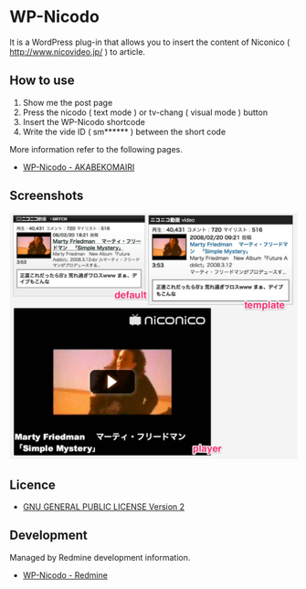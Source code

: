 # WP-Nicodo

It is a WordPress plug-in that allows you to insert the content of Niconico ( http://www.nicovideo.jp/ ) to article.

## How to use

1. Show me the post page
2. Press the nicodo ( text mode ) or tv-chang ( visual mode ) button
3. Insert the WP-Nicodo shortcode
4. Write the vide ID ( sm****** ) between the short code

More information refer to the following pages.

* [WP-Nicodo - AKABEKOMAIRI](http://akabeko.me/blog/software/wp-nicodo/)

## Screenshots

![WP-ImaGeoMap](screenshot-1.jpg)

## Licence

* [GNU GENERAL PUBLIC LICENSE Version 2](LICENSE.txt)

## Development

Managed by Redmine development information.

* [WP-Nicodo - Redmine](http://akabeko.me/projects/projects/wp-nicodo)
